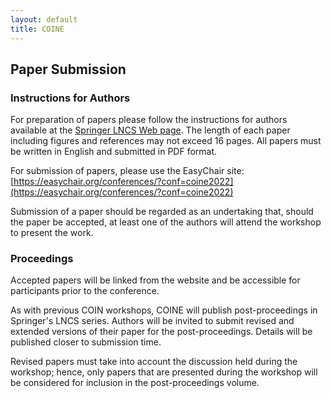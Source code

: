 ```yaml
---
layout: default
title: COINE
---
```


## Paper Submission

### Instructions for Authors

For preparation of papers please follow the instructions for authors available at the [Springer LNCS Web page](https://www.springer.com/gp/computer-science/lncs/conference-proceedings-guidelines).
The length of each paper including figures and references may not exceed 16 pages.
All papers must be written in English and submitted in PDF format. 

For submission of papers, please use the EasyChair site: [https://easychair.org/conferences/?conf=coine2022](https://easychair.org/conferences/?conf=coine2022)

Submission of a paper should be regarded as an undertaking that, should the paper be accepted, at least one of the authors will attend the workshop to present the work. 

### Proceedings

Accepted papers will be linked from the website and be accessible for participants prior to the conference.

As with previous COIN workshops, COINE will publish post-proceedings in Springer's LNCS series. Authors will be invited to submit revised and extended versions of their paper for  the post-proceedings. Details will be published closer to submission time. 

Revised papers must take into account the discussion held during the workshop; hence, only papers that are presented during the workshop will be considered for inclusion in the post-proceedings volume.

